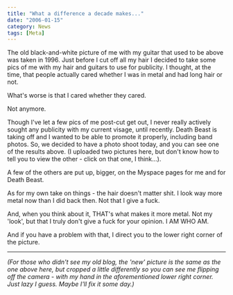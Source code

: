 ```yaml
---
title: "What a difference a decade makes..."
date: "2006-01-15"
category: News
tags: [Meta]
---
```


The old black-and-white picture of me with my guitar that used to be above was taken in 1996. Just before I cut off all my hair I decided to take some pics of me with my hair and guitars to use for publicity. I thought, at the time, that people actually cared whether I was in metal and had long hair or not.

What's worse is that I cared whether they cared.

Not anymore.

Though I've let a few pics of me post-cut get out, I never really actively sought any publicity with my current visage, until recently. Death Beast is taking off and I wanted to be able to promote it properly, including band photos. So, we decided to have a photo shoot today, and you can see one of the results above. (I uploaded two pictures here, but don't know how to tell you to view the other - click on that one, I think...).

A few of the others are put up, bigger, on the Myspace pages for me and for Death Beast.

As for my own take on things - the hair doesn't matter shit. I look way more metal now than I did back then. Not that I give a fuck.

And, when you think about it, THAT's what makes it more metal. Not my 'look', but that I truly don't give a fuck for your opinion. I AM WHO AM.

And if you have a problem with that, I direct you to the lower right corner of the picture.

***

_(For those who didn't see my old blog, the 'new' picture is the same as the one above here, but cropped a little differently so you can see me flipping off the camera - with my hand in the aforementioned lower right corner. Just lazy I guess. Maybe I'll fix it some day.)_
